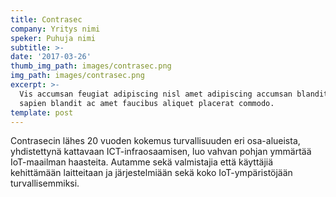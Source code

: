 ```yaml
---
title: Contrasec
company: Yritys nimi
speker: Puhuja nimi
subtitle: >-
date: '2017-03-26'
thumb_img_path: images/contrasec.png
img_path: images/contrasec.png
excerpt: >-
  Vis accumsan feugiat adipiscing nisl amet adipiscing accumsan blandit accumsan
  sapien blandit ac amet faucibus aliquet placerat commodo.
template: post
---
```


Contrasecin lähes 20 vuoden kokemus turvallisuuden eri osa-alueista, yhdistettynä kattavaan ICT-infraosaamisen, luo vahvan pohjan ymmärtää IoT-maailman haasteita. Autamme sekä valmistajia että käyttäjiä kehittämään laitteitaan ja järjestelmiään sekä koko IoT-ympäristöjään turvallisemmiksi.